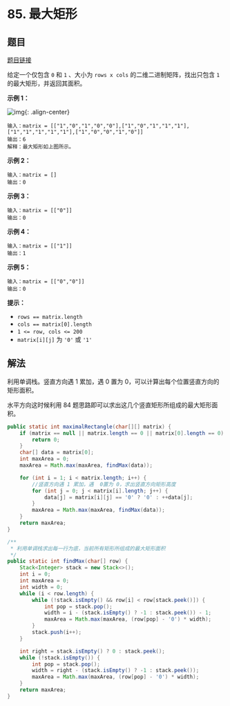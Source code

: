 # 85. 最大矩形

## 题目

[题目链接](https://leetcode.cn/problems/maximal-rectangle/)

给定一个仅包含 `0` 和 `1` 、大小为 `rows x cols` 的二维二进制矩阵，找出只包含 `1` 的最大矩形，并返回其面积。

**示例 1：**

![img](https://raw.githubusercontent.com/Traserve/traserve.github.io/master/_posts/algorithm/images/maximal.jpg){: .align-center}

```
输入：matrix = [["1","0","1","0","0"],["1","0","1","1","1"],["1","1","1","1","1"],["1","0","0","1","0"]]
输出：6
解释：最大矩形如上图所示。
```

**示例 2：**

```
输入：matrix = []
输出：0
```

**示例 3：**

```
输入：matrix = [["0"]]
输出：0
```

**示例 4：**

```
输入：matrix = [["1"]]
输出：1
```

**示例 5：**

```
输入：matrix = [["0","0"]]
输出：0
```

**提示：**

- `rows == matrix.length`
- `cols == matrix[0].length`
- `1 <= row, cols <= 200`
- `matrix[i][j]` 为 `'0'` 或 `'1'`

## 解法

利用单调栈。竖直方向遇 1 累加，遇 0 置为 0，可以计算出每个位置竖直方向的矩形面积。

水平方向这时候利用 84 题思路即可以求出这几个竖直矩形所组成的最大矩形面积。

```java
public static int maximalRectangle(char[][] matrix) {
    if (matrix == null || matrix.length == 0 || matrix[0].length == 0) {
        return 0;
    }
    char[] data = matrix[0];
    int maxArea = 0;
    maxArea = Math.max(maxArea, findMax(data));

    for (int i = 1; i < matrix.length; i++) {
        //竖直方向遇 1 累加，遇  0置为 0，求出竖直方向矩形高度
        for (int j = 0; j < matrix[i].length; j++) {
            data[j] = matrix[i][j] == '0' ? '0' : ++data[j];
        }
        maxArea = Math.max(maxArea, findMax(data));
    }
    return maxArea;
}

/**
 * 利用单调栈求出每一行为底，当前所有矩形所组成的最大矩形面积
 */
public static int findMax(char[] row) {
    Stack<Integer> stack = new Stack<>();
    int i = 0;
    int maxArea = 0;
    int width = 0;
    while (i < row.length) {
        while (!stack.isEmpty() && row[i] < row[stack.peek()]) {
            int pop = stack.pop();
            width = i - (stack.isEmpty() ? -1 : stack.peek()) - 1;
            maxArea = Math.max(maxArea, (row[pop] - '0') * width);
        }
        stack.push(i++);
    }

    int right = stack.isEmpty() ? 0 : stack.peek();
    while (!stack.isEmpty()) {
        int pop = stack.pop();
        width = right - (stack.isEmpty() ? -1 : stack.peek());
        maxArea = Math.max(maxArea, (row[pop] - '0') * width);
    }
    return maxArea;
}
```


